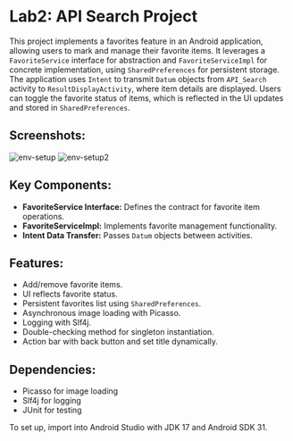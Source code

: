 # Lab2: API Search Project

This project implements a favorites feature in an Android application, allowing users to mark and manage their favorite items. It leverages a `FavoriteService` interface for abstraction and `FavoriteServiceImpl` for concrete implementation, using `SharedPreferences` for persistent storage. The application uses `Intent` to transmit `Datum` objects from `API_Search` activity to `ResultDisplayActivity`, where item details are displayed. Users can toggle the favorite status of items, which is reflected in the UI updates and stored in `SharedPreferences`.

## Screenshots:
![env-setup](https://github.com/dxhInter/mb-lab2/blob/master/app/src/main/assets/env-setup.jpg)
![env-setup2](https://github.com/dxhInter/mb-lab2/blob/master/app/src/main/assets/env-setup2.jpg)

## Key Components:
- **FavoriteService Interface:** Defines the contract for favorite item operations.
- **FavoriteServiceImpl:** Implements favorite management functionality.
- **Intent Data Transfer:** Passes `Datum` objects between activities.

## Features:
- Add/remove favorite items.
- UI reflects favorite status.
- Persistent favorites list using `SharedPreferences`.
- Asynchronous image loading with Picasso.
- Logging with Slf4j.
- Double-checking method for singleton instantiation.
- Action bar with back button and set title dynamically.

## Dependencies:
- Picasso for image loading
- Slf4j for logging
- JUnit for testing

To set up, import into Android Studio with JDK 17 and Android SDK 31.